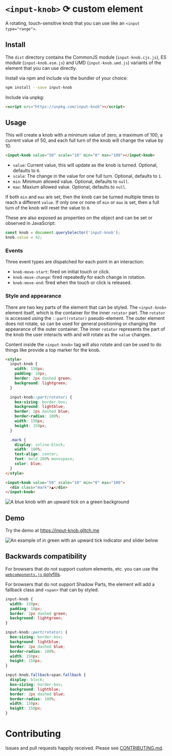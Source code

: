 # `<input-knob>` ⟳ custom element

A rotating, touch-sensitive knob that you can use like an
`<input type="range">`.

## Install

The `dist` directory contains the CommonJS module (`input-knob.cjs.js`), ES
module (`input-knob.esm.js`) and UMD (`input-knob.umd.js`) variants of the
element that you can use directly.

Install via npm and include via the bundler of your choice:

```sh
npm install --save input-knob
```

Include via unpkg:

```html
<script src="https://unpkg.com/input-knob"></script>
```

## Usage

This will create a knob with a minimum value of zero, a maximum of 100, a
current value of 50, and each full turn of the knob will change the value by 10.

```html
<input-knob value="50" scale="10" min="0" max="100"></input-knob>
```

- `value`: Current value, this will update as the knob is turned. Optional,
  defaults to `0`.
- `scale`: The change in the value for one full turn. Optional, defaults to `1`.
- `min`: Minimum allowed value. Optional, defaults to `null`.
- `max`: Maxium allowed value. Optional, defaults.to `null`.

If both `min` and `max` are set, then the knob can be turned multiple times to
reach a different `value`. If only one or none of `min` or `max` is set, then a
full turn of the knob will reset the value to `0`.

These are also exposed as properties on the object and can be set or observed in
JavaScript:

```javascript
const knob = document.querySelector('input-knob');
knob.value = 42;
```

### Events

Three event types are dispatched for each point in an interaction:

- `knob-move-start`: fired on initial touch or click.
- `knob-move-change`: fired repeatedly for each change in rotation.
- `knob-move-end`: fired when the touch or click is released.

### Style and appearance

There are two key parts of the element that can be styled. The `<input-knob>`
element itself, which is the container for the inner `rotator` part. The
`rotator` is accessed using the `::part(rotator)` pseudo-element. The outer
element does not rotate, so can be used for general positioning or changing the
appearance of the outer container. The inner `rotator` represents the part of
the knob the user interacts with and will rotate as the `value` changes.

Content inside the `<input-knob>` tag will also rotate and can be used to do
things like provide a top marker for the knob.

```html
<style>
  input-knob {
    width: 150px;
    padding: 10px;
    border: 2px dashed green;
    background: lightgreen;
  }

  input-knob::part(rotator) {
    box-sizing: border-box;
    background: lightblue;
    border: 2px dashed blue;
    border-radius: 100%;
    width: 150px;
    height: 150px;
  }

  .mark {
    display: inline-block;
    width: 100%;
    text-align: center;
    font: bold 200% monospace;
    color: blue;
  }
</style>

<input-knob value="50" scale="10" min="0" max="100">
  <div class="mark">▲</div>
</input-knob>
```

![A blue knob with an upward tick on a green background](https://cdn.glitch.com/c3562722-7678-47b4-a7c3-5c26e9bc59ef%2Fstyled-knob.png?v=1566478423169)

## Demo

Try the demo at https://input-knob.glitch.me

![An example of <input-knob> in green with an upward tick indicator and slider below](https://cdn.glitch.com/c3562722-7678-47b4-a7c3-5c26e9bc59ef%2Fintpu-knob-example.png?v=1566478428792)

## Backwards compatibility

For browsers that do not support custom elements, etc. you can use the [`webcomponents.js` polyfills](https://github.com/webcomponents/polyfills/tree/master/packages/webcomponentsjs).

For browsers that do not support Shadow Parts, the element will add a fallback class and `<span>` that can by styled.

```css
input-knob {
  width: 150px;
  padding: 10px;
  border: 2px dashed green;
  background: lightgreen;
}

input-knob::part(rotator) {
  box-sizing: border-box;
  background: lightblue;
  border: 2px dashed blue;
  border-radius: 100%;
  width: 150px;
  height: 150px;
}

input-knob.fallback>span.fallback {
  display: block;
  box-sizing: border-box;
  background: lightblue;
  border: 2px dashed blue;
  border-radius: 100%;
  width: 150px;
  height: 150px;
}
```

# Contributing

Issues and pull requests happily received. Please see
[CONTRIBUTING.md](CONTRIBUTING.md).
